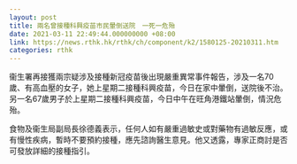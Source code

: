 ```yaml
---
layout: post
title: 兩名曾接種科興疫苗市民暈倒送院　一死一危殆
date: 2021-03-11 22:49:44.000000000 +08:00
link: https://news.rthk.hk/rthk/ch/component/k2/1580125-20210311.htm
categories: rthk
---
```


衞生署再接獲兩宗疑涉及接種新冠疫苗後出現嚴重異常事件報告，涉及一名70歲、有高血壓的女子，她上星期二接種科興疫苗，今日在家中暈倒，送院後不治。另一名67歲男子於上星期二接種科興疫苗，今日中午在旺角港鐵站暈倒，情況危殆。

食物及衞生局副局長徐德義表示，任何人如有嚴重過敏史或對藥物有過敏反應，或有慢性疾病，暫時不要預約接種，應先諮詢醫生意見。他又透露，專家正商討是否可發放詳細的接種指引。
